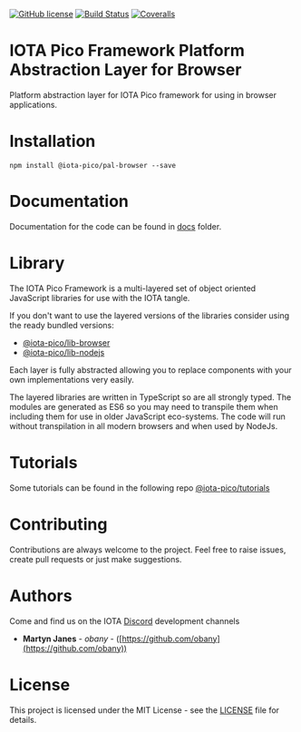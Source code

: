 [![GitHub license](https://img.shields.io/badge/license-MIT-blue.svg)](https://raw.githubusercontent.com/iota-pico/pal-browser/master/LICENSE) [![Build Status](https://travis-ci.org/iota-pico/pal-browser.svg?branch=master)](https://travis-ci.org/iota-pico/pal-browser) 
[![Coveralls](https://img.shields.io/coveralls/iota-pico/pal-browser.svg)](https://coveralls.io/github/iota-pico/pal-browser)

# IOTA Pico Framework Platform Abstraction Layer for Browser

Platform abstraction layer for IOTA Pico framework for using in browser applications.

# Installation

```shell
npm install @iota-pico/pal-browser --save
```

# Documentation

Documentation for the code can be found in [docs](https://github.com/iota-pico/pal-browser/blob/master/docs/README.md) folder.

# Library

The IOTA Pico Framework is a multi-layered set of object oriented JavaScript libraries for use with the IOTA tangle.

If you don't want to use the layered versions of the libraries consider using the  ready bundled versions:

* [@iota-pico/lib-browser](https://github.com/iota-pico/lib-browser)
* [@iota-pico/lib-nodejs](https://github.com/iota-pico/lib-nodejs)

Each layer is fully abstracted allowing you to replace components with your own implementations very easily.

The layered libraries are written in TypeScript so are all strongly typed. The modules are generated as ES6 so you may need to transpile them when including them for use in older JavaScript eco-systems. The code will run without transpilation in all modern browsers and when used by NodeJs.

# Tutorials

Some tutorials can be found in the following repo [@iota-pico/tutorials](https://github.com/iota-pico/tutorials)

# Contributing

Contributions are always welcome to the project. Feel free to raise issues, create pull requests or just make suggestions.

# Authors

Come and find us on the IOTA [Discord](https://discord.gg/JJysqe9) development channels

* **Martyn Janes** - *obany* - ([https://github.com/obany](https://github.com/obany))

# License

This project is licensed under the MIT License - see the [LICENSE](https://github.com/iota-pico/pal-browser/blob/master/LICENSE) file for details.
